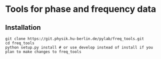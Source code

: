 # Tools for phase and frequency data

## Installation

```
git clone https://git.physik.hu-berlin.de/pylab/freq_tools.git
cd freq_tools
python setup.py install # or use develop instead of install if you plan to make changes to freq_tools
```